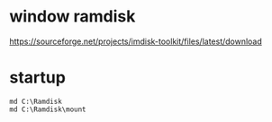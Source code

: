 # window ramdisk
https://sourceforge.net/projects/imdisk-toolkit/files/latest/download

# startup
```batch
md C:\Ramdisk
md C:\Ramdisk\mount
```
